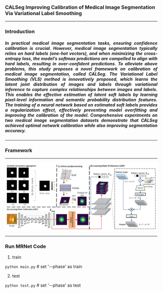 ### CALSeg Improving Calibration of Medical Image Segmentation Via Variational Label Smoothing
------
### Introduction 

<div style="text-align: justify;"> 

##### In practical medical image segmentation tasks, ensuring confidence calibration is crucial. However, medical image segmentation typically relies on hard labels (one-hot vectors), and when minimizing the cross-entropy loss, the model’s softmax predictions are compelled to align with hard labels, resulting in over-confident predictions. To alleviate above problems, this study proposes a novel framework on calibration of medical image segmentation, called CALSeg. The Variational Label Smoothing (VLS) method is innovatively proposed, which learns the latent joint distribution of images and labels through variational inference to capture complex relationships between images and labels. This enables the effective estimation of latent soft labels by learning pixel-level information and semantic probability distribution features. The training of a neural network based on estimated soft labels provides a regularization effect, effectively preventing model overfitting and improving the calibration of the model. Comprehensive experiments on two medical image segmentation datasets demonstrate that CALSeg achieved optimal network calibration while also improving segmentation accuracy.

</div>

------
### Framework
------

<img src="https://github.com/Guoxt/RPRC/blob/master/image1.png" alt="Image Alt Text" style="width:1000px; height:auto;">

------
### Run MRNet Code

1. train

```python main.py```                              # set '--phase' as train

2. test

```python test.py```                        # set '--phase' as test
